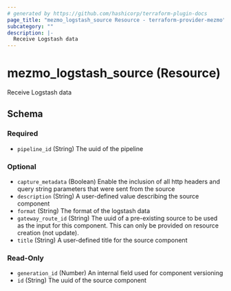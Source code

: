 ```yaml
---
# generated by https://github.com/hashicorp/terraform-plugin-docs
page_title: "mezmo_logstash_source Resource - terraform-provider-mezmo"
subcategory: ""
description: |-
  Receive Logstash data
---
```


# mezmo_logstash_source (Resource)

Receive Logstash data



<!-- schema generated by tfplugindocs -->
## Schema

### Required

- `pipeline_id` (String) The uuid of the pipeline

### Optional

- `capture_metadata` (Boolean) Enable the inclusion of all http headers and query string parameters that were sent from the source
- `description` (String) A user-defined value describing the source component
- `format` (String) The format of the logstash data
- `gateway_route_id` (String) The uuid of a pre-existing source to be used as the input for this component. This can only be provided on resource creation (not update).
- `title` (String) A user-defined title for the source component

### Read-Only

- `generation_id` (Number) An internal field used for component versioning
- `id` (String) The uuid of the source component


